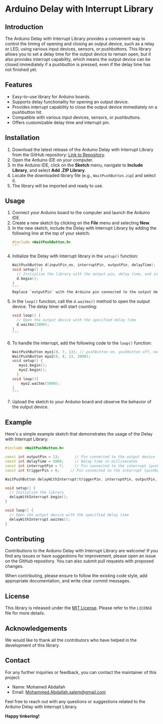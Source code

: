 # Arduino Delay with Interrupt Library

## Introduction
The Arduino Delay with Interrupt Library provides a convenient way to control the timing of opening and closing an output device, such as a relay or LED, using various input devices, sensors, or pushbuttons. This library allows you to set a delay time for the output device to remain open, but it also provides interrupt capability, which means the output device can be closed immediately if a pushbutton is pressed, even if the delay time has not finished yet.

## Features
- Easy-to-use library for Arduino boards.
- Supports delay functionality for opening an output device.
- Provides interrupt capability to close the output device immediately on a pushbutton hit.
- Compatible with various input devices, sensors, or pushbuttons.
- Offers customizable delay time and interrupt pin.

## Installation
1. Download the latest release of the Arduino Delay with Interrupt Library from the GitHub repository: [Link to Repository](https://github.com/MAzewail/WaitPushButton).
2. Open the Arduino IDE on your computer.
3. In the Arduino IDE, click on the **Sketch** menu, navigate to **Include Library**, and select **Add .ZIP Library**.
4. Locate the downloaded library file (e.g., `WaitPushButton.zip`) and select it.
5. The library will be imported and ready to use.

## Usage
1. Connect your Arduino board to the computer and launch the Arduino IDE.
2. Create a new sketch by clicking on the **File** menu and selecting **New**.
3. In the new sketch, include the Delay with Interrupt Library by adding the following line at the top of your sketch:
   ````cpp
   #include <WaitPushButton.h>
   ```
4. Initialize the Delay with Interrupt library in the `setup()` function:
   ````cpp
   WaitPushButton d(inputPin_on, interruptPin, outputPin, delayTime);
   void setup() {
     // Initialize the library with the output pin, delay time, and interrupt pin
     d.begin();
   }
   ```
   Replace `outputPin` with the Arduino pin connected to the output device, `delayTime` with the desired delay in milliseconds, and `interruptPin` with the Arduino pin connected to the pushbutton for interrupt functionality.
5. In the `loop()` function, call the `d.waitms()` method to open the output device. The delay timer will start counting:
   ````cpp
   void loop() {
     // Open the output device with the specified delay time
     d.waitms(1000);
   }
   ```
6. To handle the interrupt, add the following code to the `loop()` function:
   ````cpp
   WaitPushButton myo1(8, 7, 13); // pushbutton on, pushbutton off, output pin, time in ms
   WaitPushButton myo2(6, 8, 13, 2000);
   void setup() {
      myo1.begin();
      myo2.begin();
     }
   void loop(){
       myo2.waitms(5000); 
   }
   ```
7. Upload the sketch to your Arduino board and observe the behavior of the output device.

## Example
Here's a simple example sketch that demonstrates the usage of the Delay with Interrupt Library:

```cpp
#include <WaitPushButton.h>

const int outputPin = 13;       // Pin connected to the output device
const int delayTime = 5000;     // Delay time in milliseconds
const int interruptPin = 7;     // Pin connected to the interrupt (pushbutton)
const int triggerPin = 8;     // Pin connected to the interrupt (pushbutton)

WaitPushButton delayWithInterrupt(triggerPin, interruptPin, outputPin, delayTime);

void setup() {
  // Initialize the library
  delayWithInterrupt.begin();
}

void loop() {
  // Open the output device with the specified delay time
  delayWithInterrupt.waitms();
}
```

## Contributing
Contributions to the Arduino Delay with Interrupt Library are welcome! If you find any issues or have suggestions for improvement, please open an issue on the GitHub repository. You can also submit pull requests with proposed changes.

When contributing, please ensure to follow the existing code style, add appropriate documentation, and write clear commit messages.

## License
This library is released under the [MIT License](https://opensource.org/licenses/MIT). Please refer to the `LICENSE` file for more details.

## Acknowledgements
We would like to thank all the contributors who have helped in the development of this library.

## Contact
For any further inquiries or feedback, you can contact the maintainer of this project:
- Name: Mohamed Abdallah
- Email: Mohammed.Abdallah.salem@gmail.com

Feel free to reach out with any questions or suggestions related to the Arduino Delay with Interrupt Library.

**Happy tinkering!**
